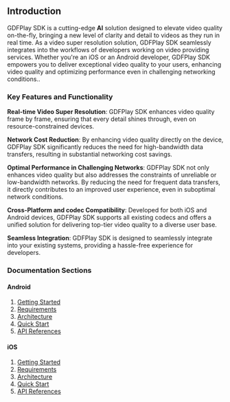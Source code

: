 ## Introduction

GDFPlay SDK is a cutting-edge **AI** solution designed to elevate video quality on-the-fly, bringing a new level of clarity and detail to videos as they run in real time. As a video super resolution solution, GDFPlay SDK seamlessly integrates into the workflows of developers working on video providing services. Whether you're an iOS or an Android developer, GDFPlay SDK empowers you to deliver exceptional video quality to your users, enhancing video quality and optimizing performance even in challenging networking conditions..

### Key Features and Functionality

**Real-time Video Super Resolution**: GDFPlay SDK enhances video quality frame by frame, ensuring that every detail shines through, even on resource-constrained devices.

**Network Cost Reduction**: By enhancing video quality directly on the device, GDFPlay SDK significantly reduces the need for high-bandwidth data transfers, resulting in substantial networking cost savings.

**Optimal Performance in Challenging Networks**: GDFPlay SDK not only enhances video quality but also addresses the constraints of unreliable or low-bandwidth networks. By reducing the need for frequent data transfers, it directly contributes to an improved user experience, even in suboptimal network conditions.

**Cross-Platform and codec Compatibility**: Developed for both iOS and Android devices, GDFPlay SDK supports all existing codecs and offers a unified solution for delivering top-tier video quality to a diverse user base.

**Seamless Integration**: GDFPlay SDK is designed to seamlessly integrate into your existing systems, providing a hassle-free experience for developers.

### Documentation Sections
#### Android
1. [Getting Started](/doc/android/getting-started.html)
2. [Requirements](/doc/android/requirements.html)
3. [Architecture](/doc/android/architecture.html)
4. [Quick Start](/doc/android/quick-start.html)
5. [API References](/doc/android/api-reference.html)
#### iOS
1. [Getting Started](/doc/ios/getting-started.html)
2. [Requirements](/doc/ios/requirements.html)
3. [Architecture](/doc/ios/architecture.html)
4. [Quick Start](/doc/ios/quick-start.html)
5. [API References](/doc/ios/api-reference.html)
